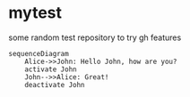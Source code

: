 # mytest
some random test repository to try gh features

```mermaid
sequenceDiagram
    Alice->>John: Hello John, how are you?
    activate John
    John-->>Alice: Great!
    deactivate John
```
